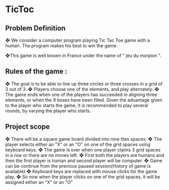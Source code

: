 # TicToc


## Problem Definition

❖	We consider a computer program playing Tic Tac Toe game with a human. The program makes his best to win the game.

❖This game is well known in France under the name of " jeu du morpion ".

## Rules of the game :

❖	The goal is to be able to line up three circles or three crosses in a grid of 3 out of 3.
❖	Players choose one of the elements, and play alternately.
❖	The game ends when one of the players has succeeded in aligning three elements, or when the 9 boxes have been filled.
Given the advantage given to the player who starts the game, it is recommended to play several rounds, by varying the player who starts.

## Project scope

❖	There will be a square game board divided into nine tiles spaces. 
❖	The player selects either an "X" or an "O" on one of the grid spaces using keyboard keys. 
❖	The game is over when one player claims 3 grid spaces in a row or there are no moves left.
❖	First both the players are humans and then the first player is human and second player will be computer.
❖	Game can be continue from the previous paused session(History of game is available)
❖	Keyboard keys are replaced with mouse clicks for the game play. 
❖	So now when the player clicks on one of the grid spaces, it will be assigned either an "X" or an "O"

